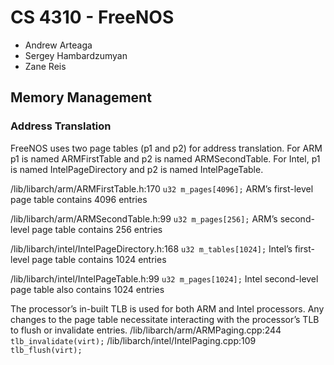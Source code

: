 # CS 4310 - FreeNOS
- Andrew Arteaga
- Sergey Hambardzumyan
- Zane Reis
## Memory Management
### Address Translation
FreeNOS uses two page tables (p1 and p2) for address translation. For ARM p1 is named ARMFirstTable and p2 is named ARMSecondTable. For Intel, p1 is named IntelPageDirectory and p2 is named IntelPageTable.

/lib/libarch/arm/ARMFirstTable.h:170
`u32 m_pages[4096];`
ARM’s first-level page table contains 4096 entries

/lib/libarch/arm/ARMSecondTable.h:99
`u32 m_pages[256];`
ARM’s second-level page table contains 256 entries

/lib/libarch/intel/IntelPageDirectory.h:168
`u32 m_tables[1024];`
Intel’s first-level page table contains 1024 entries

/lib/libarch/intel/IntelPageTable.h:99
`u32 m_pages[1024];`
Intel second-level page table also contains 1024 entries

The processor’s in-built TLB is used for both ARM and Intel processors. Any changes to the page table necessitate interacting with the processor’s TLB to flush or invalidate entries.
/lib/libarch/arm/ARMPaging.cpp:244
`tlb_invalidate(virt);`
/lib/libarch/intel/IntelPaging.cpp:109
`tlb_flush(virt);`

